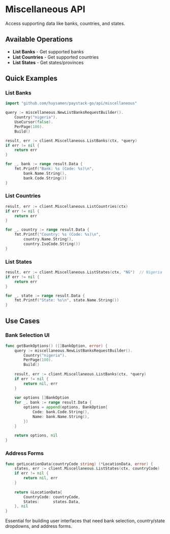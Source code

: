 # Miscellaneous API

Access supporting data like banks, countries, and states.

## Available Operations

- **List Banks** - Get supported banks
- **List Countries** - Get supported countries  
- **List States** - Get states/provinces

## Quick Examples

### List Banks

```go
import "github.com/huysamen/paystack-go/api/miscellaneous"

query := miscellaneous.NewListBanksRequestBuilder().
    Country("nigeria").
    UseCursor(false).
    PerPage(100).
    Build()

result, err := client.Miscellaneous.ListBanks(ctx, *query)
if err != nil {
    return err
}

for _, bank := range result.Data {
    fmt.Printf("Bank: %s (Code: %s)\n", 
        bank.Name.String(), 
        bank.Code.String())
}
```

### List Countries

```go
result, err := client.Miscellaneous.ListCountries(ctx)
if err != nil {
    return err
}

for _, country := range result.Data {
    fmt.Printf("Country: %s (Code: %s)\n",
        country.Name.String(),
        country.IsoCode.String())
}
```

### List States

```go
result, err := client.Miscellaneous.ListStates(ctx, "NG")  // Nigeria
if err != nil {
    return err
}

for _, state := range result.Data {
    fmt.Printf("State: %s\n", state.Name.String())
}
```

## Use Cases

### Bank Selection UI

```go
func getBankOptions() ([]BankOption, error) {
    query := miscellaneous.NewListBanksRequestBuilder().
        Country("nigeria").
        PerPage(100).
        Build()
        
    result, err := client.Miscellaneous.ListBanks(ctx, *query)
    if err != nil {
        return nil, err
    }
    
    var options []BankOption
    for _, bank := range result.Data {
        options = append(options, BankOption{
            Code: bank.Code.String(),
            Name: bank.Name.String(),
        })
    }
    
    return options, nil
}
```

### Address Forms

```go
func getLocationData(countryCode string) (*LocationData, error) {
    states, err := client.Miscellaneous.ListStates(ctx, countryCode)
    if err != nil {
        return nil, err
    }
    
    return &LocationData{
        CountryCode: countryCode,
        States:      states.Data,
    }, nil
}
```

Essential for building user interfaces that need bank selection, country/state dropdowns, and address forms.
